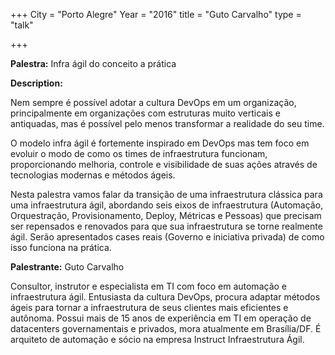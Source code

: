 +++
City = "Porto Alegre"
Year = "2016"
title = "Guto Carvalho"
type = "talk"

+++

<div class="span-15  ">
  <div class="span-15  last ">
  <p><strong>Palestra:</strong>
  Infra ágil do conceito a prática
</p>

<p><strong>Description:</strong></p>

<p>
Nem sempre é possível adotar a cultura DevOps em um organização, principalmente em organizações com estruturas muito verticais e antiquadas, mas é possível pelo menos transformar a realidade do seu time.
</p>
<p>
O modelo infra ágil é fortemente inspirado em DevOps mas tem foco em evoluir o modo de como os times de infraestrutura funcionam, proporcionando melhoria, controle e visibilidade de suas ações através de tecnologias modernas e métodos ágeis.
</p>
<p>
Nesta palestra vamos falar da transição de uma infraestrutura clássica para uma infraestrutura ágil, abordando seis eixos de infraestrutura (Automação, Orquestração, Provisionamento, Deploy, Métricas e Pessoas) que precisam ser repensados e renovados para que sua infraestrutura se torne realmente ágil. Serão apresentados cases reais (Governo e iniciativa privada) de como isso funciona na prática.
</p>

<p><strong>Palestrante:</strong>
Guto Carvalho
</p>

<p>
Consultor, instrutor e especialista em TI com foco em automação e infraestrutura ágil. Entusiasta da cultura DevOps, procura adaptar métodos ágeis para tornar a infraestrutura de seus clientes mais eficientes e autônoma. Possui mais de 15 anos de experiência em TI em operação de datacenters governamentais e privados, mora atualmente em Brasília/DF. É arquiteto de automação e sócio na empresa Instruct Infraestrutura Ágil.
</p>

  </div>
</div>

